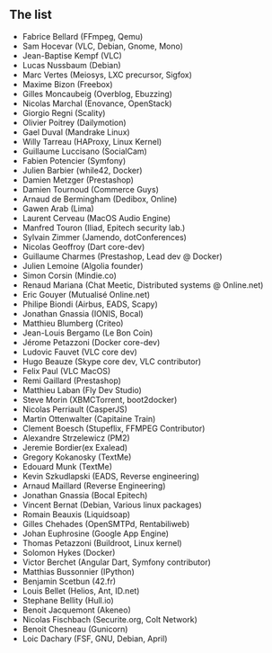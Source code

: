The list
--------

- Fabrice Bellard (FFmpeg, Qemu)
- Sam Hocevar (VLC, Debian, Gnome, Mono)
- Jean-Baptise Kempf (VLC)
- Lucas Nussbaum (Debian)
- Marc Vertes (Meiosys, LXC precursor, Sigfox)
- Maxime Bizon (Freebox)
- Gilles Moncaubeig (Overblog, Ebuzzing)
- Nicolas Marchal (Enovance, OpenStack)
- Giorgio Regni (Scality)
- Olivier Poitrey (Dailymotion)
- Gael Duval (Mandrake Linux)
- Willy Tarreau (HAProxy, Linux Kernel)
- Guillaume Luccisano (SocialCam)
- Fabien Potencier (Symfony)
- Julien Barbier (while42, Docker)
- Damien Metzger (Prestashop)
- Damien Tournoud  (Commerce Guys)
- Arnaud de Bermingham (Dedibox, Online)
- Gawen Arab (Lima)
- Laurent Cerveau (MacOS Audio Engine)
- Manfred Touron (Iliad, Epitech security lab.)
- Sylvain Zimmer (Jamendo, dotConferences)
- Nicolas Geoffroy (Dart core-dev)
- Guillaume Charmes (Prestashop, Lead dev @ Docker)
- Julien Lemoine (Algolia founder)
- Simon Corsin (Mindie.co)
- Renaud Mariana (Chat Meetic, Distributed systems @ Online.net)
- Eric Gouyer (Mutualisé Online.net)
- Philipe Biondi (Airbus, EADS, Scapy)
- Jonathan Gnassia (IONIS, Bocal)
- Matthieu Blumberg (Criteo)
- Jean-Louis Bergamo (Le Bon Coin)
- Jérome Petazzoni (Docker core-dev)
- Ludovic Fauvet (VLC core dev)
- Hugo Beauze (Skype core dev, VLC contributor)
- Felix Paul (VLC MacOS)
- Remi Gaillard (Prestashop)
- Matthieu Laban (Fly Dev Studio)
- Steve Morin (XBMCTorrent, boot2docker)
- Nicolas Perriault (CasperJS)
- Martin Ottenwalter (Capitaine Train)
- Clement Boesch (Stupeflix, FFMPEG Contributor)
- Alexandre Strzelewicz (PM2)
- Jeremie Bordier(ex Exalead)
- Gregory Kokanosky (TextMe)
- Edouard Munk (TextMe)
- Kevin Szkudlapski (EADS, Reverse engineering)
- Arnaud Maillard (Reverse Engineering)
- Jonathan Gnassia (Bocal Epitech)
- Vincent Bernat (Debian, Various linux packages)
- Romain Beauxis (Liquidsoap)
- Gilles Chehades (OpenSMTPd, Rentabiliweb)
- Johan Euphrosine (Google App Engine)
- Thomas Petazzoni (Buildroot, Linux kernel)
- Solomon Hykes (Docker)
- Victor Berchet (Angular Dart, Symfony contributor)
- Matthias Bussonnier (IPython)
- Benjamin Scetbun (42.fr)
- Louis Bellet (Helios, Ant, ID.net)
- Stephane Bellity (Hull.io)
- Benoit Jacquemont (Akeneo)
- Nicolas Fischbach (Securite.org, Colt Network)
- Benoit Chesneau (Gunicorn)
- Loic Dachary (FSF, GNU, Debian, April)
